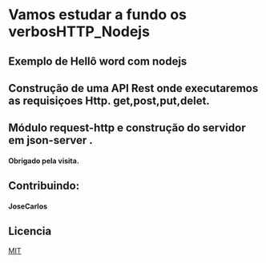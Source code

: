 # Vamos estudar a fundo os verbosHTTP_Nodejs

## Exemplo de Hellô word com nodejs
## Construção de uma API Rest onde executaremos as requisiçoes Http. get,post,put,delet.
## Módulo request-http e construção do servidor em json-server .
#### Obrigado pela visita.
## Contribuindo:
#### JoseCarlos

## Licencia
[MIT](https://choosealicense.com/licenses/mit/)
